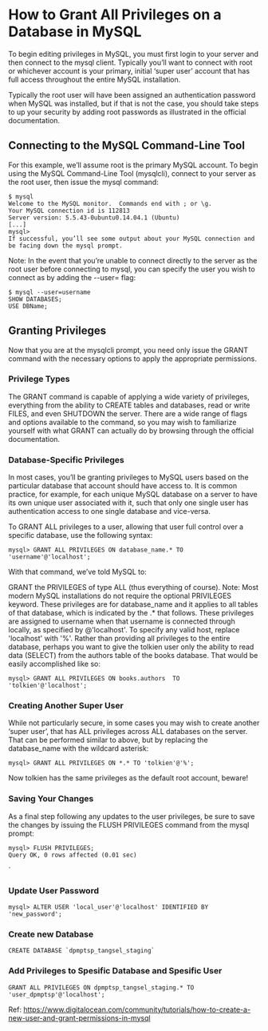 # How to Grant All Privileges on a Database in MySQL

To begin editing privileges in MySQL, you must first login to your server and then connect to the mysql client. Typically you’ll want to connect with root or whichever account is your primary, initial ‘super user’ account that has full access throughout the entire MySQL installation.

Typically the root user will have been assigned an authentication password when MySQL was installed, but if that is not the case, you should take steps to up your security by adding root passwords as illustrated in the official documentation.

## Connecting to the MySQL Command-Line Tool
For this example, we’ll assume root is the primary MySQL account. To begin using the MySQL Command-Line Tool (mysqlcli), connect to your server as the root user, then issue the mysql command:

```
$ mysql
Welcome to the MySQL monitor.  Commands end with ; or \g.
Your MySQL connection id is 112813
Server version: 5.5.43-0ubuntu0.14.04.1 (Ubuntu)
[...]
mysql>
If successful, you’ll see some output about your MySQL connection and be facing down the mysql prompt.
```

Note: In the event that you’re unable to connect directly to the server as the root user before connecting to mysql, you can specify the user you wish to connect as by adding the --user= flag:

```	
$ mysql --user=username
SHOW DATABASES;
USE DBName;
```

## Granting Privileges
Now that you are at the mysqlcli prompt, you need only issue the GRANT command with the necessary options to apply the appropriate permissions.

### Privilege Types
The GRANT command is capable of applying a wide variety of privileges, everything from the ability to CREATE tables and databases, read or write FILES, and even SHUTDOWN the server. There are a wide range of flags and options available to the command, so you may wish to familiarize yourself with what GRANT can actually do by browsing through the official documentation.

### Database-Specific Privileges
In most cases, you’ll be granting privileges to MySQL users based on the particular database that account should have access to. It is common practice, for example, for each unique MySQL database on a server to have its own unique user associated with it, such that only one single user has authentication access to one single database and vice-versa.

To GRANT ALL privileges to a user, allowing that user full control over a specific database, use the following syntax:

```
mysql> GRANT ALL PRIVILEGES ON database_name.* TO 'username'@'localhost';
```

With that command, we’ve told MySQL to:

GRANT the PRIVILEGES of type ALL (thus everything of course). Note: Most modern MySQL installations do not require the optional PRIVILEGES keyword.
These privileges are for database_name and it applies to all tables of that database, which is indicated by the .* that follows.
These privileges are assigned to username when that username is connected through locally, as specified by @'localhost'. To specify any valid host, replace 'localhost' with '%'.
Rather than providing all privileges to the entire database, perhaps you want to give the tolkien user only the ability to read data (SELECT) from the authors table of the books database. That would be easily accomplished like so:

```
mysql> GRANT ALL PRIVILEGES ON books.authors  TO 'tolkien'@'localhost';
```

### Creating Another Super User
While not particularly secure, in some cases you may wish to create another ‘super user’, that has ALL privileges across ALL databases on the server. That can be performed similar to above, but by replacing the database_name with the wildcard asterisk:

```
mysql> GRANT ALL PRIVILEGES ON *.* TO 'tolkien'@'%';
```

Now tolkien has the same privileges as the default root account, beware!

### Saving Your Changes
As a final step following any updates to the user privileges, be sure to save the changes by issuing the FLUSH PRIVILEGES command from the mysql prompt:

```
mysql> FLUSH PRIVILEGES;
Query OK, 0 rows affected (0.01 sec)
```
`
### Update User Password
```
mysql> ALTER USER 'local_user'@'localhost' IDENTIFIED BY 'new_password';
```

### Create new Database
```
CREATE DATABASE `dpmptsp_tangsel_staging`
```

### Add Privileges to Spesific Database and Spesific User
```
GRANT ALL PRIVILEGES ON dpmptsp_tangsel_staging.* TO 'user_dpmptsp'@'localhost';
```

Ref:
https://www.digitalocean.com/community/tutorials/how-to-create-a-new-user-and-grant-permissions-in-mysql
